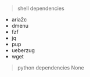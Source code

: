 > shell dependencies
- aria2c
- dmenu
- fzf
- jq
- pup
- ueberzug
- wget

> python dependencies
None
